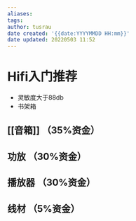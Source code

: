 ```yaml
---
aliases: 
tags:
author: tusrau
date created: '{{date:YYYYMMDD HH:mm}}'
date updated: 20220503 11:52
---
```


# Hifi入门推荐

- 灵敏度大于88db
- 书架箱

## [[音箱]] （35%资金）

## 功放 （30%资金）

## 播放器 （30%资金）

## 线材 （5%资金）
